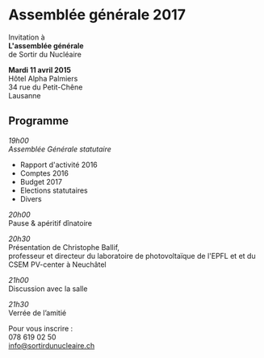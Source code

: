 # Assemblée générale 2017

Invitation à  
__L'assemblée générale__  
de Sortir du Nucléaire

__Mardi 11 avril 2015__  
Hôtel Alpha Palmiers  
34 rue du Petit-Chêne  
Lausanne

<!-- teaser -->

## Programme

_19h00_  
_Assemblée Générale statutaire_  

- Rapport d'activité 2016  
- Comptes 2016
- Budget 2017
- Elections statutaires
- Divers

_20h00_  
Pause & apéritif dînatoire

_20h30_  
Présentation de Christophe Ballif,  
professeur et directeur du laboratoire de photovoltaïque de l'EPFL et et du CSEM PV-center à Neuchâtel

_21h00_  
Discussion avec la salle

_21h30_  
Verrée de l’amitié

Pour vous inscrire :  
078 619 02 50  
[info@sortirdunucleaire.ch](mailto:info@sortirdunucleaire.ch?subject=Inscription%20%C3%A0%20l'AG)

